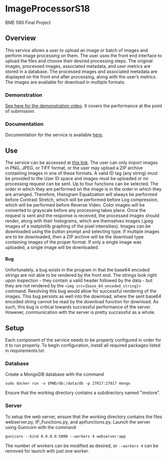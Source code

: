 # ImageProcessorS18
BME 590 Final Project

## Overview
This service allows a user to upload an image or batch of images and perform image processing on them.  The user uses the front end interface to upload the files and choose their desired processing steps.  The original images, processed images, associated metadata, and user metrics are stored in a database.  The processed images and associated metadata are displayed on the front end after processing, along with the user’s metrics.  The images are available for download in multiple formats.

### Demonstration
[See here for the demonstration video](https://drive.google.com/open?id=16GJyItGLNCmDgSjQiWnrR_utQV7sOkgy).
It covers the performance at the point of submission.

### Documentation
Documentation for the service is available [here](http://image-processor-final-project.readthedocs.io/en/latest/).

## Use
The service can be accessed at [this link](http://vcm-3602.vm.duke.edu:3000).
The user can only import images in PNG, JPEG, or TIFF format, or the user may upload a ZIP archive containing images in one of these formats.
A valid ID tag (any string) must be provided to the User ID space and images must be uploaded or no processing request can be sent.
Up to four functions can be selected. The order in which they are performed on the image is in the order in which they are
arranged. Therefore, Histogram Equalization will always be performed before Contrast Stretch, which will be performed before Log
compression, which will be performed before Reverse Video. Color images will be converted to grayscale before any
processing takes place.
Once the request is sent and the response is received, the processed images should render, along with their histograms,
which are themselves images (.jpeg images of a matplotlib graphing of the pixel intensities).
Images can be downloaded using the button prompt and selecting type. If multiple images are to be downloaded, then a ZIP archive
will be the download type containing images of the proper format. If only a single image was uploaded, a single image will be downloaded.

#### Bug
Unfortunately, a bug exists in the program in that the base64 encoded strings are not able to be rendered by the front
end.
The strings look right upon inspection - they contain a valid header followed by the data - but they are not
rendered by the `<img src={base_64_encoded_string}>` command. Resolving this bug would allow for successful rendering of
the images. This bug persists as well into the download, where the sent base64 encoded string cannot be read by the
download function for download. As such, this bug is critical towards successful performance of the server. However,
communication with the server is pretty successful as a whole.

## Setup
Each component of the service needs to be properly configured in order for it to run properly.  To begin configuration, install all required packages listed in requirements.txt.
### Database
Create a MongoDB database with the command
```
sudo docker run -v $PWD/db:/data/db -p 27017:27017 mongo
```
Ensure that the working directory contains a subdirectory named "imstore".

### Server
To setup the web server, ensure that the working directory contains the files webserver.py, IP_Functions.py, and apifunctions.py.  Launch the server using Gunicorn with the command
```
gunicorn --bind 0.0.0.0:5000 --workers 4 webserver:app
```
The number of workers can be modified as desired, or ```--workers 4``` can be removed for launch with just one worker.
